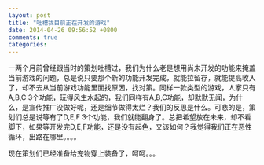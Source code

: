 ```yaml
---
layout: post
title: "吐槽我目前正在开发的游戏"
date: 2014-04-26 09:56:52 +0800
comments: true
categories: 
---
```


一两个月前曾经跟当时的策划吐槽过，我们为什么老是想用尚未开发的功能来掩盖当前游戏的问题，总是说只要那个新的功能开发完成，就能拉留存，就能提高收入了，却不去从当前游戏功能里面找原因，找对策。同样一款类型的游戏，人家只有A,B,C 3个功能，玩得风生水起的，我们同样有A,B,C功能，却默默无闻，为什么，是宣传推广没做好呢，还是细节做得太烂？我们的反思是什么。可悲的是，策划们总是说等有了D,E,F 3个功能，我们就能翻身了。总把希望放在未来，却不看脚下，如果等开发完D,E,F功能，还是没有起色，又该如何？我觉得我们正在恶性循环，出路在哪里。。。。

现在策划们已经准备给宠物穿上装备了，呵呵。。。
